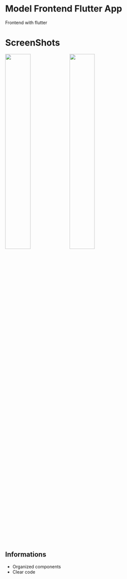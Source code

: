 # Model Frontend Flutter App

Frontend with flutter

# ScreenShots
<img src="https://github.com/edinaldoFelipe/frontend-flutter/blob/main/lib/screenshots/Screen%20Shot%202022-05-16%20at%15.15.52.png?raw=true" width="40%"/>
<img src="https://github.com/edinaldoFelipe/frontend-flutter/blob/main/lib/screenshots/Screen%20Shot%202022-05-16%20at%15.16.13.png?raw=true" width="40%"/>

## Informations
- Organized components
- Clear code